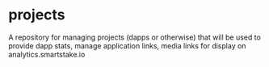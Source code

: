 # projects
A repository for managing projects (dapps or otherwise) that will be used to provide dapp stats, manage application links, media links for display on analytics.smartstake.io  
